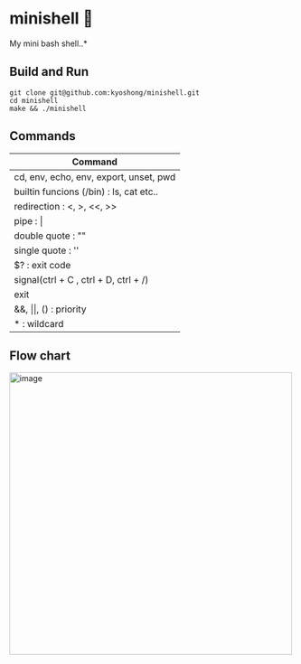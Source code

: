 # minishell 🐚

My mini bash shell..*

## Build and Run

```
git clone git@github.com:kyoshong/minishell.git
cd minishell
make && ./minishell
```

## Commands

| Command |
|---|
| cd, env, echo, env, export, unset, pwd |
| builtin funcions (/bin) :  ls, cat etc.. |
| redirection : <, >, <<, >> |
| pipe : \| |
| double quote : "" |
| single quote : '' |
| $? : exit code |
| signal(ctrl + C , ctrl + D, ctrl + /) |
| exit |
| &&, \|\|, () : priority |
| * : wildcard |
  

## Flow chart
<img width="500" alt="image" src="https://user-images.githubusercontent.com/45951630/146564355-d301cb11-b123-4992-bba9-951deb60effc.png">
